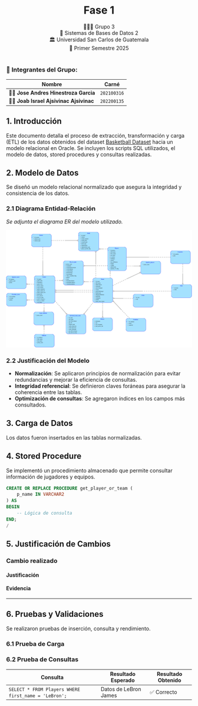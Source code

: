 <h1 align="center">Fase 1</h1>
<div align="center">
👨‍👨‍👦 Grupo 3
</div>
<div align="center">
📕 Sistemas de Bases de Datos 2
</div>
<div align="center"> 🏛 Universidad San Carlos de Guatemala</div>
<div align="center"> 📆 Primer Semestre 2025</div>

<br/>

### 👥 **Integrantes del Grupo:**

| Nombre                              | Carné       |
|------------------------------------|-------------|
| 🧑‍💼 **Jose Andres Hinestroza Garcia** | `202100316` |
| 🧑‍💼 **Joab Israel Ajsivinac Ajsivinac** | `202200135` |

## 1. Introducción  
Este documento detalla el proceso de extracción, transformación y carga (ETL) de los datos obtenidos del dataset [Basketball Dataset](https://www.kaggle.com/datasets/wyattowalsh/basketball) hacia un modelo relacional en Oracle. Se incluyen los scripts SQL utilizados, el modelo de datos, stored procedures y consultas realizadas.  

## 2. Modelo de Datos  
Se diseñó un modelo relacional normalizado que asegura la integridad y consistencia de los datos.  

### 2.1 Diagrama Entidad-Relación  
_Se adjunta el diagrama ER del modelo utilizado._  

![Diagrama ER](img/Logical.jpg)  

### 2.2 Justificación del Modelo  
- **Normalización**: Se aplicaron principios de normalización para evitar redundancias y mejorar la eficiencia de consultas.  
- **Integridad referencial**: Se definieron claves foráneas para asegurar la coherencia entre las tablas.  
- **Optimización de consultas**: Se agregaron índices en los campos más consultados.  


## 3. Carga de Datos  
Los datos fueron insertados en las tablas normalizadas.  



## 4. Stored Procedure  
Se implementó un procedimiento almacenado que permite consultar información de jugadores y equipos.  

```sql
CREATE OR REPLACE PROCEDURE get_player_or_team (
    p_name IN VARCHAR2
) AS 
BEGIN
    -- Lógica de consulta
END;
/
```

## 5. Justificación de Cambios  
### Cambio realizado
#### Justificación
#### Evidencia

---

## 6. Pruebas y Validaciones  
Se realizaron pruebas de inserción, consulta y rendimiento.  

### 6.1 Prueba de Carga  


### 6.2 Prueba de Consultas  
| Consulta | Resultado Esperado | Resultado Obtenido |
|----------|------------------|------------------|
| `SELECT * FROM Players WHERE first_name = 'LeBron';` | Datos de LeBron James | ✅ Correcto |
